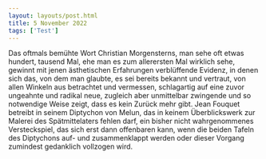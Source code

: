 ```yaml
---
layout: layouts/post.html
title: 5 November 2022
tags: ['Test']
---
```

Das oftmals bemühte Wort Christian Morgensterns, man sehe oft etwas hundert, tausend Mal, ehe man es zum allerersten Mal wirklich sehe, gewinnt mit jenen ästhetischen Erfahrungen verblüffende Evidenz, in denen sich das, von dem man glaubte, es sei bereits bekannt und vertraut, von allen Winkeln aus betrachtet und vermessen, schlagartig auf eine zuvor ungeahnte und radikal neue, zugleich aber unmittelbar zwingende und so notwendige Weise zeigt, dass es kein Zurück mehr gibt. Jean Fouquet betreibt in seinem Diptychon von Melun, das in keinem Überblickswerk zur Malerei des Spätmittelaters fehlen darf, ein bisher nicht wahrgenommenes Versteckspiel, das sich erst dann offenbaren kann, wenn die beiden Tafeln des Diptychons auf- und zusammenklappt werden oder dieser Vorgang zumindest gedanklich vollzogen wird.